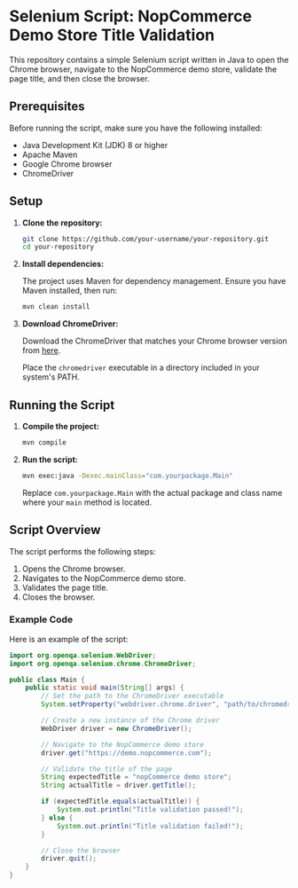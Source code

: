 # Selenium Script: NopCommerce Demo Store Title Validation

This repository contains a simple Selenium script written in Java to open the Chrome browser, navigate to the NopCommerce demo store, validate the page title, and then close the browser.

## Prerequisites

Before running the script, make sure you have the following installed:

- Java Development Kit (JDK) 8 or higher
- Apache Maven
- Google Chrome browser
- ChromeDriver

## Setup

1. **Clone the repository:**

    ```bash
    git clone https://github.com/your-username/your-repository.git
    cd your-repository
    ```

2. **Install dependencies:**

    The project uses Maven for dependency management. Ensure you have Maven installed, then run:

    ```bash
    mvn clean install
    ```

3. **Download ChromeDriver:**

    Download the ChromeDriver that matches your Chrome browser version from [here](https://sites.google.com/a/chromium.org/chromedriver/downloads).

    Place the `chromedriver` executable in a directory included in your system's PATH.

## Running the Script

1. **Compile the project:**

    ```bash
    mvn compile
    ```

2. **Run the script:**

    ```bash
    mvn exec:java -Dexec.mainClass="com.yourpackage.Main"
    ```

    Replace `com.yourpackage.Main` with the actual package and class name where your `main` method is located.

## Script Overview

The script performs the following steps:

1. Opens the Chrome browser.
2. Navigates to the NopCommerce demo store.
3. Validates the page title.
4. Closes the browser.

### Example Code

Here is an example of the script:

```java
import org.openqa.selenium.WebDriver;
import org.openqa.selenium.chrome.ChromeDriver;

public class Main {
    public static void main(String[] args) {
        // Set the path to the ChromeDriver executable
        System.setProperty("webdriver.chrome.driver", "path/to/chromedriver");

        // Create a new instance of the Chrome driver
        WebDriver driver = new ChromeDriver();

        // Navigate to the NopCommerce demo store
        driver.get("https://demo.nopcommerce.com");

        // Validate the title of the page
        String expectedTitle = "nopCommerce demo store";
        String actualTitle = driver.getTitle();

        if (expectedTitle.equals(actualTitle)) {
            System.out.println("Title validation passed!");
        } else {
            System.out.println("Title validation failed!");
        }

        // Close the browser
        driver.quit();
    }
}
